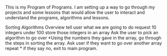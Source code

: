 This is my Program of Programs. I am setting up a way to go through my projects and some lessons that would allow the user to interact and understand the programs, algorithms and lessons. 

Sorting Algorithms Overview
    tell user what we are going to do
    request 10 integers under 100
    store those integers in an array
    Ask the user to pick an algorithm to go over
    *Using the numbers they gave in the array, go through the steps in sorting the array. 
    Ask user if they want to go over another array
    repeat *
    if they say no, exit to main program. 
    
